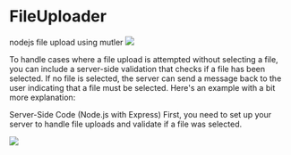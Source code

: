 # FileUploader
nodejs file upload using mutler 
![](https://imgur.com/TfC4JbM)

To handle cases where a file upload is attempted without selecting a file, you can include a server-side validation that checks if a file has been selected. If no file is selected, the server can send a message back to the user indicating that a file must be selected. Here's an example with a bit more explanation:

Server-Side Code (Node.js with Express)
First, you need to set up your server to handle file uploads and validate if a file was selected.


![](https://imgur.com/TfC4JbM)
